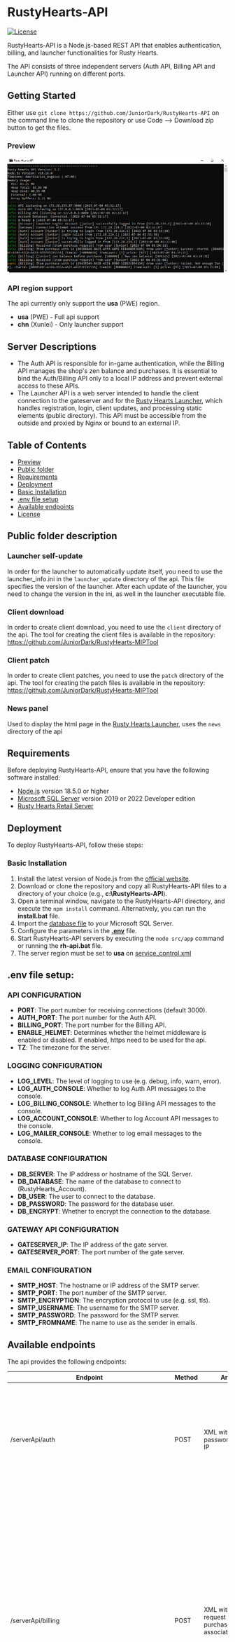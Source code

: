 # RustyHearts-API
[![License](https://img.shields.io/github/license/JuniorDark/RustyHearts-API?color=green)](LICENSE)

RustyHearts-API is a Node.js-based REST API that enables authentication, billing, and launcher functionalities for Rusty Hearts.

The API consists of three independent servers (Auth API, Billing API and Launcher API) running on different ports.

## Getting Started

Either use `git clone https://github.com/JuniorDark/RustyHearts-API` on the command line to clone the repository or use Code --> Download zip button to get the files.

### Preview
![image](api.png)

### API region support
The api currently only support the **usa** (PWE) region.

* **usa** (PWE) - Full api support
* **chn** (Xunlei) - Only launcher support

## Server Descriptions

- The Auth API is responsible for in-game authentication, while the Billing API manages the shop's zen balance and purchases. It is essential to bind the Auth/Billing API only to a local IP address and prevent external access to these APIs.
- The Launcher API is a web server intended to handle the client connection to the gateserver and for the [Rusty Hearts Launcher](https://github.com/JuniorDark/RustyHearts-Launcher), which handles registration, login, client updates, and processing static elements (public directory). This API must be accessible from the outside and proxied by Nginx or bound to an external IP.

## Table of Contents
* [Preview](#preview)
* [Public folder](#public-folder-description)
* [Requirements](#requirements)
* [Deployment](#deployment)
* [Basic Installation](#basic-installation)
* [.env file setup](#env-file-setup)
* [Available endpoints](#available-endpoints)
* [License](#license)

## Public folder description

### Launcher self-update

In order for the launcher to automatically update itself, you need to use the launcher_info.ini in the `launcher_update` directory of the api. This file specifies the version of the launcher. After each update of the launcher, you need to change the version in the ini, as well in the launcher executable file.

### Client download

In order to create client download, you need to use the `client` directory of the api.
The tool for creating the client files is available in the repository: https://github.com/JuniorDark/RustyHearts-MIPTool

### Client patch

In order to create client patches, you need to use the `patch` directory of the api.
The tool for creating the patch files is available in the repository: https://github.com/JuniorDark/RustyHearts-MIPTool

### News panel
Used to display the html page in the [Rusty Hearts Launcher](https://github.com/JuniorDark/RustyHearts-Launcher), uses the `news` directory of the api

## Requirements

Before deploying RustyHearts-API, ensure that you have the following software installed:

* [Node.js](https://nodejs.org/en/) version 18.5.0 or higher
* [Microsoft SQL Server](https://go.microsoft.com/fwlink/p/?linkid=2215158) version 2019 or 2022 Developer edition
* [Rusty Hearts Retail Server](https://forum.ragezone.com)

## Deployment

To deploy RustyHearts-API, follow these steps:

### Basic Installation

1. Install the latest version of Node.js from the [official website](https://nodejs.org/).
2. Download or clone the repository and copy all RustyHearts-API files to a directory of your choice (e.g., **c:\RustyHearts-API**).
3. Open a terminal window, navigate to the RustyHearts-API directory, and execute the `npm install` command. Alternatively, you can run the **install.bat** file.
4. Import the [database file](share/RustyHearts_Account.sql) to your Microsoft SQL Server.
5. Configure the parameters in the [**.env**](.env) file.
6. Start RustyHearts-API servers by executing the `node src/app` command or running the **rh-api.bat** file.
7. The server region must be set to **usa** on [service_control.xml](share/service_control.xml)

## .env file setup:

### API CONFIGURATION

- **PORT**: The port number for receiving connections (default 3000).
- **AUTH_PORT**: The port number for the Auth API.
- **BILLING_PORT**: The port number for the Billing API.
- **ENABLE_HELMET**: Determines whether the helmet middleware is enabled or disabled. If enabled, https need to be used for the api.
- **TZ**: The timezone for the server.

### LOGGING CONFIGURATION

- **LOG_LEVEL**: The level of logging to use (e.g. debug, info, warn, error).
- **LOG_AUTH_CONSOLE**: Whether to log Auth API messages to the console.
- **LOG_BILLING_CONSOLE**: Whether to log Billing API messages to the console.
- **LOG_ACCOUNT_CONSOLE**: Whether to log Account API messages to the console.
- **LOG_MAILER_CONSOLE**: Whether to log email messages to the console.

### DATABASE CONFIGURATION

- **DB_SERVER**: The IP address or hostname of the SQL Server.
- **DB_DATABASE**: The name of the database to connect to (RustyHearts_Account).
- **DB_USER**: The user to connect to the database.
- **DB_PASSWORD**: The password for the database user.
- **DB_ENCRYPT**: Whether to encrypt the connection to the database.

### GATEWAY API CONFIGURATION

- **GATESERVER_IP**: The IP address of the gate server.
- **GATESERVER_PORT**: The port number of the gate server.

### EMAIL CONFIGURATION

- **SMTP_HOST**: The hostname or IP address of the SMTP server.
- **SMTP_PORT**: The port number of the SMTP server.
- **SMTP_ENCRYPTION**: The encryption protocol to use (e.g. ssl, tls).
- **SMTP_USERNAME**: The username for the SMTP server.
- **SMTP_PASSWORD**: The password for the SMTP server.
- **SMTP_FROMNAME**: The name to use as the sender in emails.

## Available endpoints

The api provides the following endpoints:

Endpoint | Method | Arguments | Description
--- | --- | --- | ---
/serverApi/auth | POST | XML with account, password, game and IP | Authenticates a user game login based on their account information and sends an XML response with their user ID, user type, and success status. If authentication fails, it sends an XML response with a failure status.
/serverApi/billing | POST | XML with currency-request or item-purchase-request and associated arguments | Handles billing requests. For currency requests, it retrieves the user's Zen balance from the database and sends an XML response with the balance. For item purchase requests, it deducts the cost of the item from the user's Zen balance and logs the transaction in the database. If the transaction is successful, it sends an XML response with the success status. If the transaction fails, it sends an XML response with a failure status and an error message.
/serverApi/gateway | GET |  | Returns an XML response containing the IP address and port number of the gateway server.
/serverApi/gateway/info | GET |  | Returns an response containing the gateway endpoint. Used by the **chn** region.
/serverApi/gateway/status | GET |  | Checks the status of the gateway server by attempting to establish a connection to the server. Returns a JSON object with the status of the server (online or offline) and an HTTP status code indicating the success or failure of the connection attempt.
/accountApi/register | POST | windyCode, email, password | Create a new account with the provided windyCode, email, and password. The password is first combined with the windyCode to create an MD5 hash, which is then salted and hashed again using bcrypt before being stored in the database. An email confirmation is sent to the provided email address, and a success or error message is returned.
/accountApi/login | POST | account, password | Authenticates a user account in the launcher by username or email address and password. Return a token if the authentication is successful (token is currently unsued).
/accountApi/codeVerification | POST | email, verification_code_type, verification_code | Verify a user's email by checking the verification code
/accountApi/sendPasswordResetEmail | POST | email | Sends an email with a password reset verification code to the specified email address
/accountApi/changePassword | POST | email, password, verification_code | Change the password of a user's account, given the email and password verification code 
/accountApi/sendVerificationEmail | POST | email | Sends a verification email to the specified email address.
/launcherApi/launcherUpdater/getLauncherVersion | GET |  | Returns the version of the launcher by reading the launcher_info.ini file.
/launcherApi/launcherUpdater/updateLauncherVersion | POST | version | Download the specified launcher versionr from the launcher_update folder.
/serverApi/onlineCount | GET |  | Returns the number of online players. Returns a JSON object with the count.

## License
This project is licensed under the terms found in [`LICENSE-0BSD`](LICENSE).
